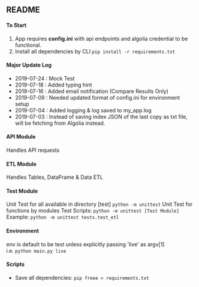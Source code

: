 ## README

#### To Start
  1. App requires  **config.ini** with api endpoints and algolia credential to be functional.
  2. Install all dependencies by CLI ```pip install -r requirements.txt```
  
#### Major Update Log
  * 2019-07-24 : Mock Test
  * 2019-07-18 : Added typing hint
  * 2019-07-16 : Added email notification (Compare Results Only)
  * 2019-07-09 : Needed updated format of config.ini for environment setup
  * 2019-07-04 : Added logging & log saved to my_app.log
  * 2019-07-03 : Instead of saving index JSON of the last copy as txt file, will be fetching from Algolia instead. 

#### API Module
Handles API requests

#### ETL Module
Handles Tables, DataFrame & Data ETL

#### Test Module
Unit Test for all available in directory [test]
```python -m unittest```
Unit Test for functions by modules
Test Scripts: ```python -m unittest [Test Module]```   
Example: ```python -m unittest tests.test_etl```

#### Environment
env is default to be test unless explicitly passing 'live' as argv[1]   
i.e. ```python main.py live```

#### Scripts
  * Save all dependencies: ```pip freee > requirements.txt```

  

